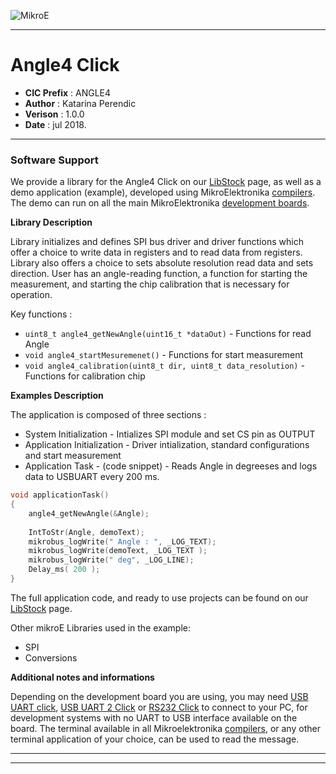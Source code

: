 ![MikroE](http://www.mikroe.com/img/designs/beta/logo_small.png)

---

# Angle4 Click

- **CIC Prefix**  : ANGLE4
- **Author**      : Katarina Perendic
- **Verison**     : 1.0.0
- **Date**        : jul 2018.

---

### Software Support

We provide a library for the Angle4 Click on our [LibStock](https://libstock.mikroe.com/projects/view/2491/angle-4-click) 
page, as well as a demo application (example), developed using MikroElektronika 
[compilers](http://shop.mikroe.com/compilers). The demo can run on all the main 
MikroElektronika [development boards](http://shop.mikroe.com/development-boards).

**Library Description**

Library initializes and defines SPI bus driver and driver functions which offer a choice to write data in registers and to read data from registers.
Library also offers a choice to sets absolute resolution read data and sets direction. 
User has an angle-reading function, a function for starting the measurement, and starting the chip calibration that is necessary for operation.

Key functions :

- ``` uint8_t angle4_getNewAngle(uint16_t *dataOut) ``` - Functions for read Angle
- ``` void angle4_startMesuremenet() ``` - Functions for start measurement
- ``` void angle4_calibration(uint8_t dir, uint8_t data_resolution) ``` - Functions for calibration chip

**Examples Description**

The application is composed of three sections :

- System Initialization - Intializes SPI module and set CS pin as OUTPUT
- Application Initialization - Driver intialization, standard configurations and start measurement
- Application Task - (code snippet) -  Reads Angle in degreeses and logs data to USBUART every 200 ms.

```.c
void applicationTask()
{
    angle4_getNewAngle(&Angle);
    
    IntToStr(Angle, demoText);
    mikrobus_logWrite(" Angle : ", _LOG_TEXT);
    mikrobus_logWrite(demoText, _LOG_TEXT );
    mikrobus_logWrite(" deg", _LOG_LINE);
    Delay_ms( 200 );
}
```

The full application code, and ready to use projects can be found on our 
[LibStock](https://libstock.mikroe.com/projects/view/2491/angle-4-click) page.

Other mikroE Libraries used in the example:

- SPI
- Conversions

**Additional notes and informations**

Depending on the development board you are using, you may need 
[USB UART click](http://shop.mikroe.com/usb-uart-click), 
[USB UART 2 Click](http://shop.mikroe.com/usb-uart-2-click) or 
[RS232 Click](http://shop.mikroe.com/rs232-click) to connect to your PC, for 
development systems with no UART to USB interface available on the board. The 
terminal available in all Mikroelektronika 
[compilers](http://shop.mikroe.com/compilers), or any other terminal application 
of your choice, can be used to read the message.

---
---
